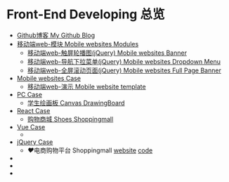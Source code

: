 # Front-End Developing 总览

<ul>
    <li><a href="https://yingshanguo.github.io/" target="_blank">Github博客 My Github Blog</a></li>
    <li><a href=":;">移动端web-模块 Mobile websites Modules</a>
        <ul>
            <li><a href="https://yingshanguo.github.io/Mobile-WEB-Banner/." target="_blank">移动端web-触屏轮播图(jQuery) Mobile websites Banner</a></li>
            <li><a href="https://yingshanguo.github.io/Mobile-WEB-DropdownMenu/." target="_blank">移动端web-导航下拉菜单(jQuery) Mobile websites Dropdown Menu </a></li>
            <li><a href="https://yingshanguo.github.io/Mobile-WEB-FullPage-Banner/." target="_blank">移动端web-全屏滚动页面(jQuery) Mobile websites Full Page Banner</a></li>
        </ul>
    </li>
    <li><a href=":;">Mobile websites Case</a>
        <ul>
            <li><a href="https://yingshanguo.github.io/Mobile-template/" target="_blank">移动端web-演示 Mobile website template</a></li>
        </ul>
    </li>
    <li><a href=":;">PC Case</a>
        <ul>
            <li><a href="https://yingshanguo.github.io/Canvas_DrawingBoard/" target="_blank">学生绘画板 Canvas DrawingBoard</a></li>
        </ul>
    </li>
    <li><a href=":;">React Case</a>
        <ul>
            <li><a href="https://yingshanguo.github.io/ShoesShop_React/" target="_blank">购物商城 Shoes Shoppingmall</a></li>
        </ul>
    </li>
    <li><a href=":;">Vue Case</a>
        <ul>
            <li><a href="" target="_blank"></a></li>
        </ul>
    </li>
    <li><a href=":;">jQuery Case</a>
        <ul>
            <li>
                <i>♥</i>电商购物平台 Shoppingmall
                <a href="http://yokokuok.xin" target="_blank">website</a>
                <a href="https://github.com/YingshanGuo/shoppingmall" target="_blank">code</a>
            </li>
        </ul>
    </li>
    <li><a href="" target="_blank"></a></li>
    <li><a href="" target="_blank"></a></li>
    <li><a href="" target="_blank"></a></li>
</ul>
